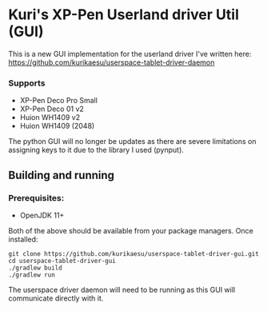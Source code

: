 # Kuri's XP-Pen Userland driver Util (GUI)

This is a new GUI implementation for the userland driver I've written here: https://github.com/kurikaesu/userspace-tablet-driver-daemon

### Supports
- XP-Pen Deco Pro Small
- XP-Pen Deco 01 v2
- Huion WH1409 v2
- Huion WH1409 (2048)

The python GUI will no longer be updates as there are severe limitations on assigning keys to it due to the library I used (pynput).

## Building and running
### Prerequisites:

- OpenJDK 11+

Both of the above should be available from your package managers.
Once installed:
```
git clone https://github.com/kurikaesu/userspace-tablet-driver-gui.git
cd userspace-tablet-driver-gui
./gradlew build
./gradlew run
```

The userspace driver daemon will need to be running as this GUI will communicate directly with it.
